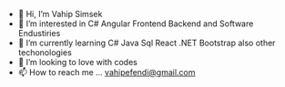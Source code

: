 - 👋 Hi, I’m Vahip Simsek
- 👀 I’m interested in C# Angular Frontend Backend and Software Endustiries
- 🌱 I’m currently learning C# Java Sql React .NET Bootstrap also other techonologies
- 💞️ I’m looking to love with codes
- 📫 How to reach me ... vahipefendi@gmail.com

<!---
ALGEBRICO/ALGEBRICO is a ✨ special ✨ repository because its `README.md` (this file) appears on your GitHub profile.
You can click the Preview link to take a look at your changes.
--->
